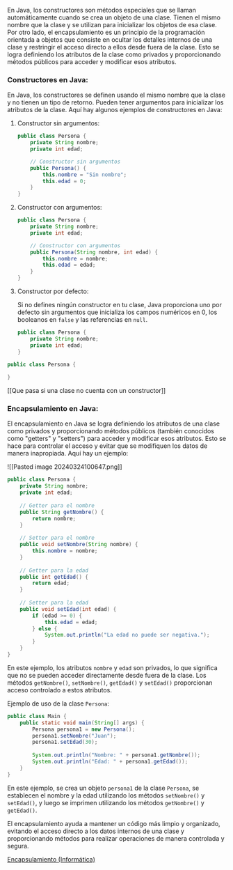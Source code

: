 En Java, los constructores son métodos especiales que se llaman automáticamente cuando se crea un objeto de una clase. Tienen el mismo nombre que la clase y se utilizan para inicializar los objetos de esa clase. Por otro lado, el encapsulamiento es un principio de la programación orientada a objetos que consiste en ocultar los detalles internos de una clase y restringir el acceso directo a ellos desde fuera de la clase. Esto se logra definiendo los atributos de la clase como privados y proporcionando métodos públicos para acceder y modificar esos atributos.

### Constructores en Java:

En Java, los constructores se definen usando el mismo nombre que la clase y no tienen un tipo de retorno. Pueden tener argumentos para inicializar los atributos de la clase. Aquí hay algunos ejemplos de constructores en Java:

1. Constructor sin argumentos:
   
   ```java
   public class Persona {
       private String nombre;
       private int edad;
   
       // Constructor sin argumentos
       public Persona() {
           this.nombre = "Sin nombre";
           this.edad = 0;
       }
   }
   ```


2. Constructor con argumentos:

   ```java
   public class Persona {
       private String nombre;
       private int edad;
   
       // Constructor con argumentos
       public Persona(String nombre, int edad) {
           this.nombre = nombre;
           this.edad = edad;
       }
   }
   ```

3. Constructor por defecto:

   Si no defines ningún constructor en tu clase, Java proporciona uno por defecto sin argumentos que inicializa los campos numéricos en 0, los booleanos en `false` y las referencias en `null`.

   ```java
   public class Persona {
       private String nombre;
       private int edad;
   }
   ```

```java
public class Persona {
	
}   
```

[[Que pasa si una clase no cuenta con un constructor]]
### Encapsulamiento en Java:

El encapsulamiento en Java se logra definiendo los atributos de una clase como privados y proporcionando métodos públicos (también conocidos como "getters" y "setters") para acceder y modificar esos atributos. Esto se hace para controlar el acceso y evitar que se modifiquen los datos de manera inapropiada. Aquí hay un ejemplo:

![[Pasted image 20240324100647.png]]

```java
public class Persona {
    private String nombre;
    private int edad;
    
    // Getter para el nombre
    public String getNombre() {
        return nombre;
    }
    
    // Setter para el nombre
    public void setNombre(String nombre) {
        this.nombre = nombre;
    }
    
    // Getter para la edad
    public int getEdad() {
        return edad;
    }
    
    // Setter para la edad
    public void setEdad(int edad) {
        if (edad >= 0) {
            this.edad = edad;
        } else {
            System.out.println("La edad no puede ser negativa.");
        }
    }
}
```

En este ejemplo, los atributos `nombre` y `edad` son privados, lo que significa que no se pueden acceder directamente desde fuera de la clase. Los métodos `getNombre()`, `setNombre()`, `getEdad()` y `setEdad()` proporcionan acceso controlado a estos atributos.

Ejemplo de uso de la clase `Persona`:

```java
public class Main {
    public static void main(String[] args) {
        Persona persona1 = new Persona();
        persona1.setNombre("Juan");
        persona1.setEdad(30);
        
        System.out.println("Nombre: " + persona1.getNombre());
        System.out.println("Edad: " + persona1.getEdad());
    }
}
```

En este ejemplo, se crea un objeto `persona1` de la clase `Persona`, se establecen el nombre y la edad utilizando los métodos `setNombre()` y `setEdad()`, y luego se imprimen utilizando los métodos `getNombre()` y `getEdad()`.

El encapsulamiento ayuda a mantener un código más limpio y organizado, evitando el acceso directo a los datos internos de una clase y proporcionando métodos para realizar operaciones de manera controlada y segura.

[Encapsulamiento (Informática)](https://es.wikipedia.org/wiki/Encapsulamiento_%28inform%C3%A1tica%29)

